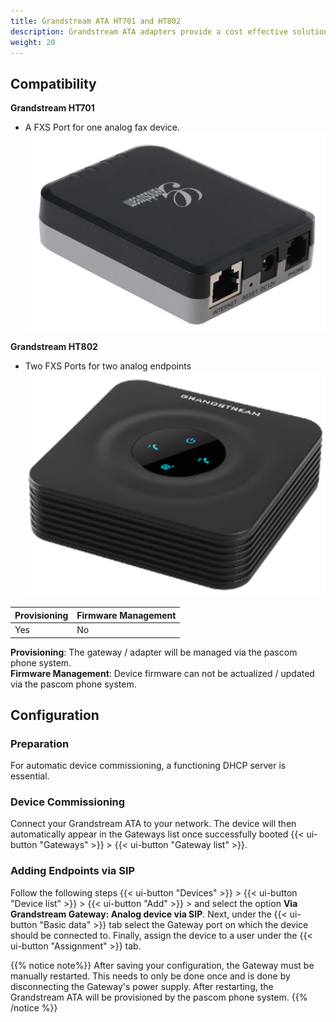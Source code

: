 ```yaml
---
title: Grandstream ATA HT701 and HT802
description: Grandstream ATA adapters provide a cost effective solution for integrating Analog technology such as Fax / Door Intercom systems etc into your pascom phone system.
weight: 20
---
```


## Compatibility

**Grandstream HT701**

- A FXS Port for one analog fax device.
![Grandstream HT701](grandstream_ht701.jpg?width=300px)


**Grandstream HT802**

- Two FXS Ports for two analog endpoints
![Grandstream HT802](grandstream_ht802.png?width=300px)


|Provisioning|Firmware Management|
|---|---|
|Yes|No|

**Provisioning**: The gateway / adapter will be managed via the pascom phone system.<br>
**Firmware Management**: Device firmware can not be actualized / updated via the pascom phone system.<br>


## Configuration

### Preparation

For automatic device commissioning, a functioning DHCP server is essential.

### Device Commissioning

Connect your Grandstream ATA to your network. The device will then automatically appear in the Gateways list once successfully booted {{< ui-button "Gateways" >}} > {{< ui-button "Gateway list" >}}.

<!--FIXME steckersymbol, status?-->

### Adding Endpoints via SIP

Follow the following steps {{< ui-button "Devices" >}} > {{< ui-button "Device list" >}} > {{< ui-button "Add" >}} > and select the option **Via Grandstream Gateway: Analog device via SIP**.
Next, under the {{< ui-button "Basic data" >}} tab select the Gateway port on which the device should be connected to. Finally, assign the device to a user under the {{< ui-button "Assignment" >}} tab.

{{% notice note%}}
After saving your configuration, the Gateway must be manually restarted. This needs to only be done once and is done by disconnecting the Gateway's power supply. After restarting, the Grandstream ATA will be provisioned by the pascom phone system.
{{% /notice %}}
